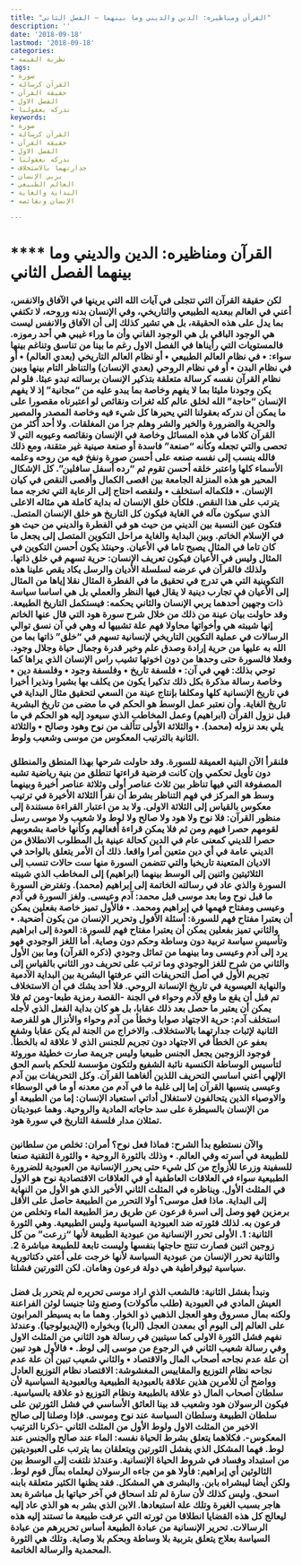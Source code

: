 ```yaml
---
title: "القرآن ومناظيره: الدين والديني وما بينهما – الفصل الثاني"
description: ''
date: '2018-09-18'
lastmod: '2018-09-18'
categories:
- نظرية القيمة
tags:
- صورة
- القرآن كرسالة
- حقيقة القرآن
- الفصل الاول
- ندركه بعقولنا
keywords:
- صورة
- القرآن كرسالة
- حقيقة القرآن
- الفصل الاول
- ندركه بعقولنا
- جدارتهما بالاستخلاف
- يربي الإنسان
- العالم الطبيعي
- البداية والغاية
- الإنسان ونقائصه

---
```

# **** **القرآن ومناظيره: الدين والديني وما بينهما الفصل الثاني**

### لكن حقيقة القرآن التي تتجلى في آيات الله التي يرينها في الآفاق والانفس، أعني في العالم ببعديه الطبيعي والتاريخي، وفي الإنسان بدنه وروحه، لا تكتفي بما يدل على هذه الحقيقة، بل هي تشير كذلك إلى أن الآفاق والانفس ليست هي الوجود الباقي بل هي الوجود الفاني وأن ما وراء غيبي هي أحد رموزه. فالمستويات التي رأيناها في الفصل الاول رغم ما بينا من تناسق وتناغم بينها سواء: • في نظام العالم الطبيعي • أو نظام العالم التاريخي (بعدي العالم) • أو في نظام البدن • أو في نظام الروحي (بعدي الإنسان) والتناظر التام بينها وبين نظام القرآن نفسه كرسالة متعلقة بتذكير الإنسان برسالته تبدو عبثا. فلو لم يكن وجودنا مليئا بما لا يفهم وخاصة بما يبدو عليه من “مجانية” إذ لا يفهم الإنسان “حاجة” الله لخلق عالم كله ثغرات ونقائص لو اعتبرناه مقصورا على ما يمكن أن ندركه بعقولنا التي يحيرها كل شيء فيه وخاصة المصدر والمصير والحرية والضرورة والخير والشر وهلم جرا من المغلقات. ولا أحد أكثر من القرآن كلاما في هذه المسائل وخاصة في الإنسان ونقائصه وعيوبه التي لا تحصى والتي تجعله وكأنه “صنعة” فاسدة أو صنعة صينية غير متقنة، ومع ذلك فالله ينسب إلى نفسه صنعه على أحسن صورة ونفخ فيه من روحه وعلمه الأسماء كلها واعتبر خلقه أحسن تقوم ثم “رده أسفل سافلين”. كل الإشكال المحير هو هذه المنزلة الجامعة بين اقصى الكمال وأقصى النقص في كيان الإنسان. • فلكماله استخلف • ولنقصه احتاج إلى الرعاية التي تخرجه مما يترتب على هذا النقص. فلكأن خلق الإنسان له بداية كاملة هي مثاله الاعلى الذي سيكون مآله في الغاية فيكون كل التاريخ هو خلق الإنسان المتصل. فتكون عين النسبة بين الديني من حيث هو في الفطرة والديني من حيث هو في الإسلام الخاتم. وبين البداية والغاية مراحل التكوين المتصل إلى يجعل ما كان تاما في المثال يصبح تاما في الأعيان. وحينئذ يكون أحسن التكوين في المثال وليس في الأعيان فيكون تعريف الإنسان: حرية تسهم في خلق ذاتها. ولذلك فالقرآن في عرضه لسلسلة الأديان والرسل يكاد يقص علينا هذه التكوينية التي هي تدرج في تحقيق ما في الفطرة المثال نقلا إياها من المثال إلى الأعيان في تجارب دينية لا يقال فيها النظر والعملي بل هي اساسا سياسة ذات وجهين أحدهما يربي الإنسان والثاني يحكمه: فيستكمل التاريخ الطبيعة. وقد حاولت بيان عينة من ذلك من خلال شرح سورة هود التي قال عنها الخاتم إنها شيبته هي وأخواتها محاولا فهم علة تشبيها له وهي في آن نسق توالي الرسالات في عملية التكوين التاريخي لإنسانية تسهم في “خلق” ذاتها بما من الله به عليها من حرية إرادة وصدق علم وخير قدرة وجمال حياة وجلال وجود. وفعلا فالسورة حتى وحدها من دون اخوتها تشيب راس الإنسان الذي يراها كما توحي بذلك: فهي في آن: • فلسفة تاريخ • وفلسفة وجود • وفلسفة دين • وخاصة رسالة مذكرة بكل ذلك تذكيرا يكون من يكلف بها بشيرا ونذيرا أخيرا في تاريخ الإنسانية كلها ومكلفا بإنتاج عينة من السعي لتحقيق مثال البداية في تاريخ الغاية. وأن نعتبر عمل الوسط هو الحكم في ما مضى من تاريخ البشرية قبل نزول القرآن (ابراهيم) وعمل المخاطب الذي سيعود إليه هو الحكم في ما يلي بعد نزوله (محمد). • والثلاثة الأولى تتألف من نوح وهود وصالح • والثلاثة الثانية بالترتيب المعكوس من موسى وشعيب ولوط.

### فلنقرأ الآن البنية العميقة للسورة. وقد حاولت شرحها بهذا المنطق والمنطلق دون تأويل تحكمي وإن كانت فرضية قراءتها تنطلق من بنية رياضية تشبه المصفوفة التي فيها تناظر بين ثلاث عناصر أولى وثلاثة عناصر أخيرة وبينهما وسط هو المركز في فهم التناظر بشرط أن نقرأ الثلاثة الأخيرة في ترتيب معكوس بالقياس إلى الثلاثة الاولى. ولا بد من اعتبار القراءة مستندة إلى منظور القرآن: فلا نوح ولا هود ولا صالح ولا لوط ولا شعيب ولا موسى رسل لقومهم حصرا فيهم ومن ثم فلا يمكن قراءة أفعالهم وكأنها خاصة بشعوبهم حصرا للديني كمعنى عام في الدين كحالة عينية بل المطلوب الانطلاق من الديني عامة في أي دين متعين أمرا واقعا. ذلك أن الأمر يتعلق بالواحد في الاديان المتعينة تاريخيا والتي تتضمن السورة منها ست حالات تنسب إلى الثلاثيتين واثنين إلى الوسط بينهما (ابراهيم) إلى المخاطب الذي شيبته السورة والذي عاد في رسالته الخاتمة إلى إبراهيم (محمد). وتفترض السورة ما قبل نوح وما بعد موسى قبل محمد: آدم وعيسى. ولغز السورة في آدم وعيسى ومفتاح فهمها في إبراهيم ومحمد. • فالأول تميز خاصة بفعلين يمكن أن يعتبرا مفتاح فهم للسورة: أسئلة الأفول وتحرير الإنسان من يكون أضحية. • والثاني تميز بفعلين يمكن أن يعتبرا مفتاح فهم للسورة: العودة إلى ابراهيم وتأسيس سياسة تربية دون وساطة وحكم دون وصاية. أما اللغز الوجودي فهو يرد إلى آدم وعيسى وما بينهما من تماثل وجودي (ذكره القرآن) وما بين الأول والثاني من شرح للغز الوجودي وما ترتب على تحريف دور الثاني بالقياس إلى تجريم الأول في أصل التحريفات التي عرفتها البشرية بين البداية الآدمية والنهاية العيسوية في تاريخ الإنسانة الروحي. فلا أحد يشك في أن الاستخلاف تم قبل أن يقع ما وقع لآدم وحواء في الجنة -القصة رمزية طبعا-ومن ثم فلا يمكن أن يعتبر ما حصل بعد ذلك عقابا، بل هو كان بداية الفعل الذي لأجله استخلف آدم: حرية الاجتهاد صوابا وخطأ من آدم وحواء والأنزال هو للفرصة الثانية لإثبات جدارتهما بالاستخلاف. والاخراج من الجنة لم يكن عقابا وشفع بعفو عن الخطأ في الاجتهاد دون تجريم للجنس الذي لا علاقة له بالخطأ. فوجود الزوجين يجعل الجنس طبيعيا وليس جريمة صارت خطيئة موروثة لتأسيس الوساطة الكنسية نائبة الشفيع ولتكون مؤسسة للحكم باسم الحق الإلهي أعني اساسي التحريف اللذين ألغاهما القرآن. وكل التحريفات بين آدم وعيسى ينسبها القرآن إما إلى غلبة ما في آدم من معدنه أو ما في الوسطاء والاوصياء الذين يتحالفون لاستغلال أداتي استعباد الإنسان: إما من الطبيعة أو من الإنسان بالسيطرة على سد حاجاته المادية والروحية. وهما عبوديتان تمثلان مدار فلسفة التاريخ في سورة هود.

### والآن نستطيع بدأ الشرح: فماذا فعل نوح؟ أمران: تخلص من سلطانين للطبيعة في أسرته وفي العالم. • وذلك بالثورة الروحية • والثورة التقنية صنعا للسفينة وزرعا للأزواج من كل شيء حتى يحرر الإنسانية من العبودية للضرورة الطبيعية سواء في العلاقات العاطفية أو في العلاقات الاقتصادية نوح هو الاول في المثلث الأول. ويناظره في المثلث الثاني الأخير الذي هو الأول من النهاية إلى البداية. ماذا فعل موسى؟ أولا التحرر من الطبيعة حاصل على الأقل برمزين فهو وصل إلى اسرة فرعون عن طريق رمز الطبيعة الماء وتخلص من فرعون به. لذلك فثورته ضد العبودية السياسية وليس الطبيعية. وهي الثورة الثانية: 1. الأولى تحرر الإنسانية من عبودية الطبيعة لأنها “زرعت” من كل زوجين اثنين فصارت تنتج حاجتها بنفسها وليست تابعة للطبيعة مباشرة 2. والثانية تحرر الإنسان من عبودية السياسة لأنها خرجت على أعتي دكتاتورية سياسية ثيوقراطية هي دولة فرعون وهامان. لكن الثورتين فشلتا.

### ونبدأ بفشل الثانية: فالشعب الذي اراد موسى تحريره لم يتحرر بل فضل العيش المادي في العبودية (طلب مأكولات) وصنع وثنا جنيسا لوثن الفراعنة ولكنه بمال مسروق وهو العجل الذهبي ذو الخوار. وهما ما به يسيطر المرابون على العالم إلى اليوم أي بمعدن العجل (الربا) وبخواره (الإيديولوجيا). وعندئذ نفهم فشل الثورة الاولى كما سيتبين في رسالة هود الثاني من المثلث الاول وفي رسالة شعيب الثاني في الرجوع من موسى إلى لوط. • فالأول هود تبين أن علة عدم نجاحه أصحاب المال والاقتصاد • والثاني شعيب تبين أن علة عدم نجاحه نظام التوزيع والمقاييس المغشوشة: الاقتصاد نظام التوزيع العادل وواضح أن للأمرين هذين علاقة بالعبودية الطبيعية وبالعبودية السياسية لأن سلطان أصحاب المال ذو علاقة بالطبيعة ونظام التوزيع ذو علاقة بالسياسية. فيكون الرسولان هود وشعيب قد بينا العائق الأساسي في فشل الثورتين على سلطان الطبيعة وسلطان السياسة عند نوح وموسى. فإذا وصلنا إلى صالح الاخير من المثلث الاول ولوط الأول من المثلث الثاني -ذكرنا الترتيب المعكوس-. فكلاهما يتعلق بشرط الحياة نفسه: الماء عند صالح والجنس عند لوط. فهما المشكل الذي يفشل الثورتين ويتعلقان بما يترتب على العبوديتين من استبداد وفساد في شروط الحياة الإنسانية. وعندئذ نلتفت إلى الوسط بين الثالوثين أي إبراهيم: فأولا هو من جاءه الرسولان ليعلماه بمآل قوم لوط. ولكن أيضا ليبشراه بابن. والبشرى هي المشكل. فقد يظنها الكثير متعلقة بابنه اسحق. وليس كذلك لأن سارة لم تلد اسحاق في آخر حياتها بل مباشرة بعد هاجر بسبب الغيرة وتلك علة استبعادها. الابن الذي بشر به هو الذي عاد إليه ليعالج كل هذه القضايا انطلاقا من ثورته التي عرفت طبيعة ما تستند إليه هذه الرسالات. تحرير الإنسانية من عبادة الطبيعة أساس تحريرهم من عبادة السياسة بعلاج يتعلق بتربية بلا وساطة وبحكم بلا وصاية. وتلك هي الثورة المحمدية والرسالة الخاتمة.

###